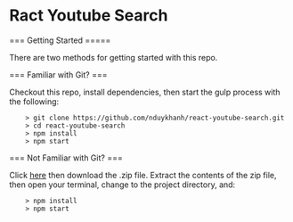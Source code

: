 # Ract Youtube Search

=== Getting Started =====

There are two methods for getting started with this repo.

=== Familiar with Git? ===

Checkout this repo, install dependencies, then start the gulp process with the following:

```
	> git clone https://github.com/nduykhanh/react-youtube-search.git
	> cd react-youtube-search
	> npm install
	> npm start
```

=== Not Familiar with Git? ===

Click [here](https://github.com/nduykhanh/react-youtube-search/releases) then download the .zip file.  Extract the contents of the zip file, then open your terminal, change to the project directory, and:

```
	> npm install
	> npm start
```
